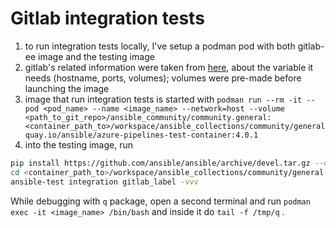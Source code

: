 <!-- 
Copyright (c) Ansible Project
GNU General Public License v3.0+ (see LICENSES/GPL-3.0-or-later.txt or https://www.gnu.org/licenses/gpl-3.0.txt)
SPDX-License-Identifier: GPL-3.0-or-later
-->

# Gitlab integration tests

1. to run integration tests locally, I've setup a podman pod with both gitlab-ee image and the testing image
2. gitlab's related information were taken from [here](https://docs.gitlab.com/ee/install/docker.html), about the variable it needs (hostname, ports, volumes); volumes were pre-made before launching the image
3. image that run integration tests is started with `podman run --rm -it --pod <pod_name> --name <image_name> --network=host --volume <path_to_git_repo>/ansible_community/community.general:<container_path_to>/workspace/ansible_collections/community/general quay.io/ansible/azure-pipelines-test-container:4.0.1`
4. into the testing image, run 
```sh
pip install https://github.com/ansible/ansible/archive/devel.tar.gz --disable-pip-version-check
cd <container_path_to>/workspace/ansible_collections/community/general
ansible-test integration gitlab_label -vvv
```

While debugging with `q` package, open a second terminal and run `podman exec -it <image_name> /bin/bash` and inside it do `tail -f /tmp/q` .
